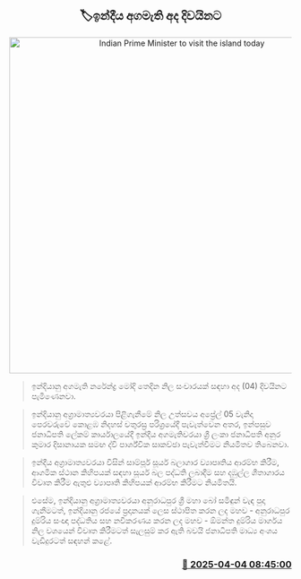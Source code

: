 <p align='center'><b><h2 align='center' title='Indian Prime Minister to visit the island today'>🏷ඉන්දීය අගමැති අද දිවයිනට</h2></b></p>
<p align='center'><img src='https://helakuru.sgp1.cdn.digitaloceanspaces.com/esana/images/lib/anura-president-narendra-modi.jpg' width='600' alt='Indian Prime Minister to visit the island today'></p>

> ඉන්දියානු අගමැති නරේන්ද්‍ර මෝදි තෙදින නිල සංචාරයක් සඳහා අද (04) දිවයිනට පැමිණෙනවා.

> ඉන්දියානු අග්‍රාමාත්‍යවරයා පිළිගැනීමේ නිල උත්සවය අප්‍රේල් 05 වැනිදා පෙරවරුවේ කොළඹ නිදහස් චතුරස්‍ර පරිශ්‍රයේදී පැවැත්වෙන අතර, ඉන්පසුව ජනාධිපති ලේකම් කාර්යාලයේදී ඉන්දීය අගමැතිවරයා ශ්‍රී ලංකා ජනාධිපති අනුර කුමාර දිසානායක සමඟ ද්වි පාර්ශ්වික සාකච්ඡා පැවැත්වීමට නියමිතව තිබෙනවා.

> ඉන්දීය අග්‍රාමාත්‍යවරයා විසින් සාම්පූර් සූර්ය බලාගාර ව්‍යාපෘතිය ආරම්භ කිරීම, ආගමික ස්ථාන කිහිපයක් සඳහා සූර්ය බල පද්ධති ලබාදීම සහ දඹුල්ල ශීතාගාරය විවෘත කිරීම ඇතුළු ව්‍යාපෘති කිහිපයක් ආරම්භ කිරීමට නියමිතයි.

> එසේම, ඉන්දියානු අග්‍රාමාත්‍යවරයා අනුරාධපුර ශ්‍රී මහා බෝ සමිඳුන් වැඳ පුදා ගැනීමටත්, ඉන්දියානු රජයේ ප්‍රදානයක් ලෙස ස්ථාපිත කරන ලද මහව - අනුරාධපුර දුම්රිය සංඥා පද්ධතිය සහ නවීකරණය කරන ලද මහව - ඕමන්ත දුම්රිය මාර්ගය නිල වශයෙන් විවෘත කිරීමටත් සැලසුම් කර ඇති බවයි ජනාධිපති මාධ්‍ය අංශය වැඩිදුරටත් සඳහන් කළේ.



<h3 align='right'><a href='https://www.helakuru.lk/esana/p/108924/'>📅 2025-04-04 08:45:00</a></h3>
